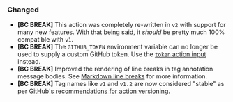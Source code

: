 ### Changed

*   **\[BC BREAK]** This action was completely re-written in `v2` with support for many new features. With that being said, it *should* be pretty much 100% compatible with `v1`.
*   **\[BC BREAK]** The `GITHUB_TOKEN` environment variable can no longer be used to supply a custom GitHub token. Use the [`token` action input][v2.0-token-action-input] instead.
*   **\[BC BREAK]** Improved the rendering of line breaks in tag annotation message bodies. See [Markdown line breaks][v2.0-markdown-line-breaks] for more information.
*   **\[BC BREAK]** Tag names like `v1` and `v1.2` are now considered "stable" as per [GitHub's recommendations for action versioning].

[v2.0-token-action-input]: https://github.example.org/ghalactic/github-release-from-tag/tree/v2.0.0#action-inputs

[v2.0-markdown-line-breaks]: https://github.example.org/ghalactic/github-release-from-tag/tree/v2.0.0#markdown-line-breaks

[github's recommendations for action versioning]: https://github.example.org/actions/toolkit/blob/%40actions/core%401.1.0/docs/action-versioning.md#recommendations
